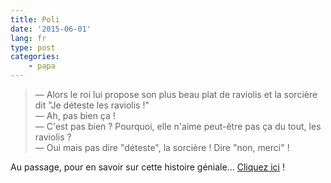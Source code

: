```yaml
---
title: Poli
date: '2015-06-01'
lang: fr
type: post
categories:
    - papa
---
```


> — Alors le roi lui propose son plus beau plat de raviolis et la sorcière dit "Je déteste les raviolis !"  
> — Ah, pas bien ça !  
> — C'est pas bien ? Pourquoi, elle n'aime peut-être pas ça du tout, les raviolis ?  
> — Oui mais pas dire "déteste", la sorcière ! Dire "non, merci" !

Au passage, pour en savoir sur cette histoire géniale... [Cliquez ici](https://youtu.be/7LSQWUTPb0Y) !

